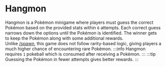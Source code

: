 # Hangmon

Hangmon is a Pokémon minigame where players must guess the correct Pokémon based on the provided stats within `6` attempts. Each correct guess narrows down the options until the Pokémon is identified. The winner gets to keep the Pokémon along with some additional rewards.<br>
Unlike [/spawn](../commands/spawn.md), this game does not follow rarity-based logic, giving players a much higher chance of encountering rare Pokémon.
:::info
Hangmon requires `1` pokeball which is consumed after receiving a Pokémon.
:::
:::tip
Guessing the Pokémon in fewer attempts gives better rewards.
:::